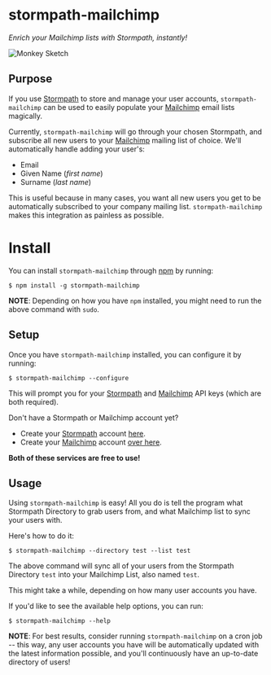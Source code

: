 # stormpath-mailchimp

*Enrich your Mailchimp lists with Stormpath, instantly!*


![Monkey Sketch][]


## Purpose

If you use [Stormpath][] to store and manage your user accounts,
`stormpath-mailchimp` can be used to easily populate your [Mailchimp][] email
lists magically.

Currently, `stormpath-mailchimp` will go through your chosen Stormpath, and
subscribe all new users to your [Mailchimp][] mailing list of choice.  We'll
automatically handle adding your user's:

- Email
- Given Name (*first name*)
- Surname (*last name*)

This is useful because in many cases, you want all new users you get to be
automatically subscribed to your company mailing list.  `stormpath-mailchimp`
makes this integration as painless as possible.


# Install

You can install `stormpath-mailchimp` through [npm][] by
running:

```console
$ npm install -g stormpath-mailchimp
```

**NOTE**: Depending on how you have `npm` installed, you might need to run the
above command with `sudo`.


## Setup

Once you have `stormpath-mailchimp` installed, you can configure it by running:

```console
$ stormpath-mailchimp --configure
```

This will prompt you for your [Stormpath][] and [Mailchimp][] API keys (which
are both required).

Don't have a Stormpath or Mailchimp account yet?

- Create your [Stormpath][] account [here][].
- Create your [Mailchimp][] account [over here][].

**Both of these services are free to use!**


## Usage

Using `stormpath-mailchimp` is easy!  All you do is tell the program what
Stormpath Directory to grab users from, and what Mailchimp list to sync your
users with.

Here's how to do it:

```console
$ stormpath-mailchimp --directory test --list test
```

The above command will sync all of your users from the Stormpath Directory
`test` into your Mailchimp List, also named `test`.

This might take a while, depending on how many user accounts you have.

If you'd like to see the available help options, you can run:

```console
$ stormpath-mailchimp --help
```

**NOTE**: For best results, consider running `stormpath-mailchimp` on a cron job --
this way, any user accounts you have will be automatically updated with the
latest information possible, and you'll continuously have an up-to-date
directory of users!


  [Monkey Sketch]: https://github.com/rdegges/stormpath-mailchimp/raw/master/assets/monkey-sketch.jpg "Monkey Sketch"
  [Stormpath]: https://stormpath.com/ "Stormpath"
  [Mailchimp]: http://mailchimp.com/ "Mailchimp"
  [here]: https://api.stormpath.com/register "Create a Stormpath Account"
  [over here]: http://eepurl.com/bgsmgr "Create a Mailchimp Account"
  [npm]: https://www.npmjs.org/ "npm"
